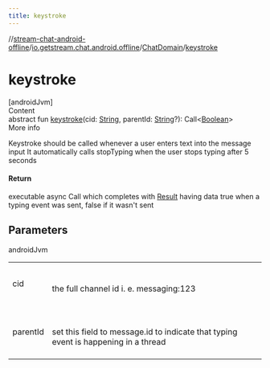 ```yaml
---
title: keystroke
---
```

//[stream-chat-android-offline](../../../index.md)/[io.getstream.chat.android.offline](../index.md)/[ChatDomain](index.md)/[keystroke](keystroke.md)



# keystroke  
[androidJvm]  
Content  
abstract fun [keystroke](keystroke.md)(cid: [String](https://kotlinlang.org/api/latest/jvm/stdlib/kotlin/-string/index.html), parentId: [String](https://kotlinlang.org/api/latest/jvm/stdlib/kotlin/-string/index.html)?): Call&lt;[Boolean](https://kotlinlang.org/api/latest/jvm/stdlib/kotlin/-boolean/index.html)&gt;  
More info  


Keystroke should be called whenever a user enters text into the message input It automatically calls stopTyping when the user stops typing after 5 seconds



#### Return  


executable async Call which completes with [Result](https://kotlinlang.org/api/latest/jvm/stdlib/kotlin/-result/index.html) having data true when a typing event was sent, false if it wasn't sent



## Parameters  
  
androidJvm  
  
| | |
|---|---|
| <a name="io.getstream.chat.android.offline/ChatDomain/keystroke/#kotlin.String#kotlin.String?/PointingToDeclaration/"></a>cid| <a name="io.getstream.chat.android.offline/ChatDomain/keystroke/#kotlin.String#kotlin.String?/PointingToDeclaration/"></a><br/><br/>the full channel id i. e. messaging:123<br/><br/>|
| <a name="io.getstream.chat.android.offline/ChatDomain/keystroke/#kotlin.String#kotlin.String?/PointingToDeclaration/"></a>parentId| <a name="io.getstream.chat.android.offline/ChatDomain/keystroke/#kotlin.String#kotlin.String?/PointingToDeclaration/"></a><br/><br/>set this field to message.id to indicate that typing event is happening in a thread<br/><br/>|
  
  



